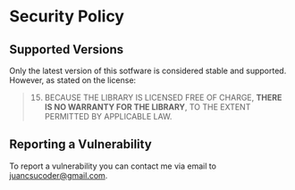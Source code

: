 # Security Policy

## Supported Versions

Only the latest version of this sotfware is considered stable and supported. However, as stated on the license:

> 15. BECAUSE THE LIBRARY IS LICENSED FREE OF CHARGE, **THERE IS NO WARRANTY FOR THE LIBRARY**, TO THE EXTENT PERMITTED BY APPLICABLE LAW. 

## Reporting a Vulnerability

To report a vulnerability you can contact me via email to [juancsucoder@gmail.com](mailto:juancsucoder@gmail.com).
